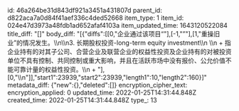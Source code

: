 id: 46a264be31d843df921a3451a431807d
parent_id: d822aca7a0d84f41aef336c4ded52668
item_type: 1
item_id: 024e47d3973a48fdb1ad652afaf4103a
item_updated_time: 1643120522084
title_diff: "[]"
body_diff: "[{\"diffs\":[[0,\"企业通过该项目“\"],[-1,\"”\"],[1,\"重操旧业”的情况发生。\\\n\\\n3. 长期股权投资-long-term equity investment\\\n   \\\n   + 指企业持有的对其子公司、合营企业及联营企业的权益性投资及企业持有的对被投资单位不具有控制、共同控制或重大影响，并且在活跃市场中没有报价、公允价值不能可靠计量的权益性投资。\\\n   + \"],[0,\"\\\n\"]],\"start1\":23939,\"start2\":23939,\"length1\":10,\"length2\":160}]"
metadata_diff: {"new":{},"deleted":[]}
encryption_cipher_text: 
encryption_applied: 0
updated_time: 2022-01-25T14:31:44.848Z
created_time: 2022-01-25T14:31:44.848Z
type_: 13